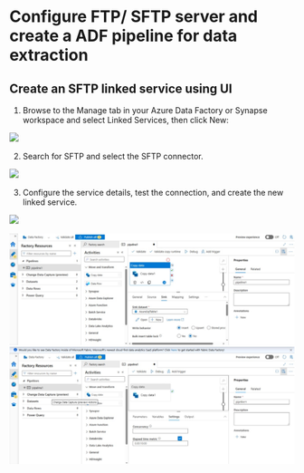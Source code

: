 # Configure FTP/ SFTP server and create a ADF pipeline for data extraction

## Create an SFTP linked service using UI

1. Browse to the Manage tab in your Azure Data Factory or Synapse workspace and select Linked Services, then click New:

![](https://learn.microsoft.com/en-us/azure/data-factory/media/doc-common-process/new-linked-service.png)

2. Search for SFTP and select the SFTP connector.

![](https://learn.microsoft.com/en-us/azure/data-factory/media/connector-sftp/sftp-connector.png)

3. Configure the service details, test the connection, and create the new linked service.

![](https://learn.microsoft.com/en-us/azure/data-factory/media/connector-sftp/configure-sftp-linked-service.png)




![](task.2.jpg)
![](task..2.jpg) 



 